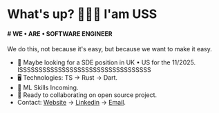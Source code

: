 What's up? 👦🏾🤝 I'am USS
=======================================================================================================================================

#### # WE • ARE • SOFTWARE ENGINEER
We do this, not because it's easy, but because we want to make it easy.

* 👀 Maybe looking for a SDE position in UK • US for the 11/2025. ISSSSSSSSSSSSSSSSSSSSSSSSSSSSSSSSSS
* 🖥️ Technologies: TS → Rust → Dart.
* 🌱 ML Skills Incoming.
* 🤝 Ready to collaborating on open source project.
* Contact: [Website](https://uss-franckmekoulou.web.app/) → [Linkedin](https://www.linkedin.com/in/franck-mekoulou/) → [Email](mailto:franckmekoulou.dev@hotmail.com).
